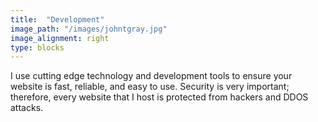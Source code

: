 ```yaml
---
title:  "Development"
image_path: "/images/johntgray.jpg"
image_alignment: right
type: blocks
---
```

I use cutting edge technology and development tools to ensure your website is fast, reliable, and easy to use. Security is very important; therefore, every website that I host is protected from hackers and DDOS attacks.
